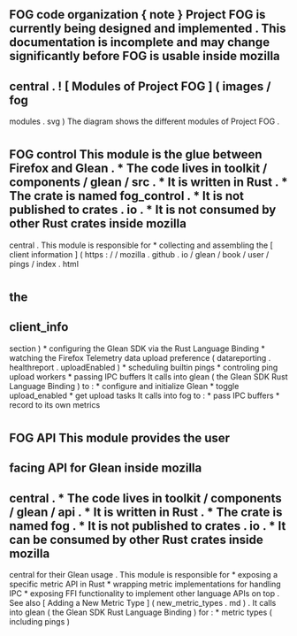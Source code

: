 #
FOG
code
organization
{
note
}
Project
FOG
is
currently
being
designed
and
implemented
.
This
documentation
is
incomplete
and
may
change
significantly
before
FOG
is
usable
inside
mozilla
-
central
.
!
[
Modules
of
Project
FOG
]
(
images
/
fog
-
modules
.
svg
)
The
diagram
shows
the
different
modules
of
Project
FOG
.
#
#
FOG
control
This
module
is
the
glue
between
Firefox
and
Glean
.
*
The
code
lives
in
toolkit
/
components
/
glean
/
src
.
*
It
is
written
in
Rust
.
*
The
crate
is
named
fog_control
.
*
It
is
not
published
to
crates
.
io
.
*
It
is
not
consumed
by
other
Rust
crates
inside
mozilla
-
central
.
This
module
is
responsible
for
*
collecting
and
assembling
the
[
client
information
]
(
https
:
/
/
mozilla
.
github
.
io
/
glean
/
book
/
user
/
pings
/
index
.
html
#
the
-
client_info
-
section
)
*
configuring
the
Glean
SDK
via
the
Rust
Language
Binding
*
watching
the
Firefox
Telemetry
data
upload
preference
(
datareporting
.
healthreport
.
uploadEnabled
)
*
scheduling
builtin
pings
*
controling
ping
upload
workers
*
passing
IPC
buffers
It
calls
into
glean
(
the
Glean
SDK
Rust
Language
Binding
)
to
:
*
configure
and
initialize
Glean
*
toggle
upload_enabled
*
get
upload
tasks
It
calls
into
fog
to
:
*
pass
IPC
buffers
*
record
to
its
own
metrics
#
#
FOG
API
This
module
provides
the
user
-
facing
API
for
Glean
inside
mozilla
-
central
.
*
The
code
lives
in
toolkit
/
components
/
glean
/
api
.
*
It
is
written
in
Rust
.
*
The
crate
is
named
fog
.
*
It
is
not
published
to
crates
.
io
.
*
It
can
be
consumed
by
other
Rust
crates
inside
mozilla
-
central
for
their
Glean
usage
.
This
module
is
responsible
for
*
exposing
a
specific
metric
API
in
Rust
*
wrapping
metric
implementations
for
handling
IPC
*
exposing
FFI
functionality
to
implement
other
language
APIs
on
top
.
See
also
[
Adding
a
New
Metric
Type
]
(
new_metric_types
.
md
)
.
It
calls
into
glean
(
the
Glean
SDK
Rust
Language
Binding
)
for
:
*
metric
types
(
including
pings
)
